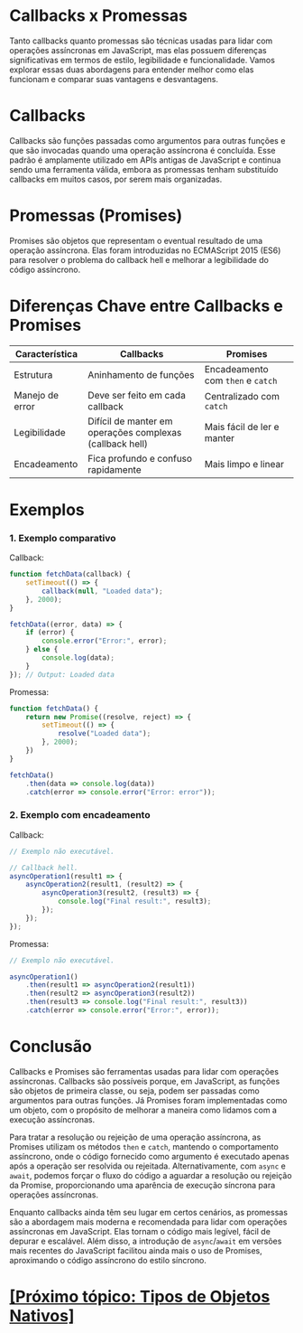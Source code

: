 # Callbacks x Promessas

Tanto callbacks quanto promessas são técnicas usadas para lidar com operações assíncronas em JavaScript, mas elas possuem diferenças significativas em termos de estilo, legibilidade e funcionalidade. Vamos explorar essas duas abordagens para entender melhor como elas funcionam e comparar suas vantagens e desvantagens.

# Callbacks

Callbacks são funções passadas como argumentos para outras funções e que são invocadas quando uma operação assíncrona é concluída. Esse padrão é amplamente utilizado em APIs antigas de JavaScript e continua sendo uma ferramenta válida, embora as promessas tenham substituído callbacks em muitos casos, por serem mais organizadas.

# Promessas (Promises)

Promises são objetos que representam o eventual resultado de uma operação assíncrona. Elas foram introduzidas no ECMAScript 2015 (ES6) para resolver o problema do callback hell e melhorar a legibilidade do código assíncrono.

# Diferenças Chave entre Callbacks e Promises

|Característica|Callbacks|Promises|
|---|---|---|
|Estrutura|Aninhamento de funções|Encadeamento com `then` e `catch`|
|Manejo de error|Deve ser feito em cada callback|Centralizado com `catch`|
|Legibilidade|Difícil de manter em operações complexas (callback hell)|Mais fácil de ler e manter|
|Encadeamento|Fica profundo e confuso rapidamente|Mais limpo e linear|

# Exemplos

### 1. Exemplo comparativo

Callback:

```JavaScript
function fetchData(callback) {
    setTimeout(() => {
        callback(null, "Loaded data");
    }, 2000);
}

fetchData((error, data) => {
    if (error) {
        console.error("Error:", error);
    } else {
        console.log(data);
    }
}); // Output: Loaded data
```

Promessa:

```JavaScript
function fetchData() {
    return new Promise((resolve, reject) => {
        setTimeout(() => {
            resolve("Loaded data");
        }, 2000);
    })
}

fetchData()
    .then(data => console.log(data))
    .catch(error => console.error("Error: error"));
```

### 2. Exemplo com encadeamento

Callback:

```JavaScript
// Exemplo não executável.

// Callback hell.
asyncOperation1(result1 => {
    asyncOperation2(result1, (result2) => {
        asyncOperation3(result2, (result3) => {
            console.log("Final result:", result3);
        });
    });
});
```

Promessa:

```JavaScript
// Exemplo não executável.

asyncOperation1()
    .then(result1 => asyncOperation2(result1))
    .then(result2 => asyncOperation3(result2))
    .then(result3 => console.log("Final result:", result3))
    .catch(error => console.error("Error:", error));
```

# Conclusão

Callbacks e Promises são ferramentas usadas para lidar com operações assíncronas. Callbacks são possíveis porque, em JavaScript, as funções são objetos de primeira classe, ou seja, podem ser passadas como argumentos para outras funções. Já Promises foram implementadas como um objeto, com o propósito de melhorar a maneira como lidamos com a execução assíncronas.

Para tratar a resolução ou rejeição de uma operação assíncrona, as Promises utilizam os métodos `then` e `catch`, mantendo o comportamento assíncrono, onde o código fornecido como argumento é executado apenas após a operação ser resolvida ou rejeitada. Alternativamente, com `async` e `await`, podemos forçar o fluxo do código a aguardar a resolução ou rejeição da Promise, proporcionando uma aparência de execução síncrona para operações assíncronas.

Enquanto callbacks ainda têm seu lugar em certos cenários, as promessas são a abordagem mais moderna e recomendada para lidar com operações assíncronas em JavaScript. Elas tornam o código mais legível, fácil de depurar e escalável. Além disso, a introdução de `async`/`await` em versões mais recentes do JavaScript facilitou ainda mais o uso de Promises, aproximando o código assíncrono do estilo síncrono.

# [[Próximo tópico: Tipos de Objetos Nativos]](./tipos-objetos-nativos/tipos-objetos-nativos.md)